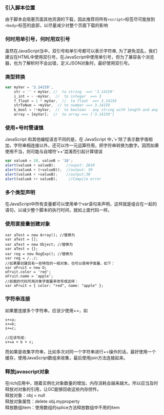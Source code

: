 ### 引入脚本位置  
由于脚本会阻塞页面其他资源的下载，因此推荐将所有`<script>`标签尽可能放到`<body>`标签的底部，以尽量减少对整个页面下载的影响

### 何时用单引号，何时用双引号  
虽然在JavaScript当中，双引号和单引号都可以表示字符串, 为了避免混乱，我们建议在HTML中使用双引号，在JavaScript中使用单引号，但为了兼容各个浏览器，也为了解析时不会出错，定义JSON对象时，最好使用双引号。

### 类型转换  
```javascript
var myVar = '3.14159',
    str = '' + myVar, //  to string  ==> '3.14159'
    i_int = ~ ~myVar,  //  to integer  ==> 3
    f_float = 1 * myVar,  //  to float  ==> 3.14159
    strToNum = +myVar,  // to number ==> 3.14159
    b_bool = !!myVar,  //  to boolean - any string with length and any number except 0 are true  ==> true
    array = [myVar];  //  to array ==> ['3.14159']
```

### 使用+号时需谨慎
JavaScript 和其他编程语言不同的是，在 JavaScript 中，’+'除了表示数字值相加，字符串相连接以外，还可以作一元运算符用，把字符串转换为数字。因而如果使用不当，则可能与自增符’++’混淆而引起计算错误
```javascript
var valueA = 20, valueB = '10';
alert(valueA + valueB);     //ouput: 2010 
alert(valueA + (+valueB));  //output: 30 
alert(valueA + +valueB);    //output:30 
alert(valueA ++ valueB);     //Compile error
```

### 多个类型声明  
在JavaScript中所有变量都可以使用单个var语句来声明，这样就是组合在一起的语句，以减少整个脚本的执行时间，就如上面代码一样。 

### 使用直接量创建对象   
```
var aTest = new Array(); //替换为
var aTest = [];
var aTest = new Object; //替换为
var aTest = {};
var reg = new RegExp(); //替换为
var reg = /../;
//如果要创建具有一些特性的一般对象，也可以使用字面量，如下：
var oFruit = new O;
oFruit.color = 'red';
oFruit.name = 'apple';
//前面的代码可用对象字面量来改写成这样： 
var oFruit = { color: "red", name: "apple" };
```

### 字符串连接  
如果要连接多个字符串，应该少使用+=，如
```
s+=a;
s+=b;
s+=c;

//应该写成:
s+=a + b + c;  
```
而如果是收集字符串，比如多次对同一个字符串进行+=操作的话，最好使用一个缓存，使用JavaScript数组来收集，最后使用join方法连接起来。

### 释放javascript对象  
在rich应用中，随着实例化对象数量的增加，内存消耗会越来越大。所以应当及时释放对对象的引用，让GC能够回收这些内存控件。  
释放对象：obj = null  
释放对象属性：delete obj.myproperty  
释放数组item：使用数组的splice方法释放数组中不用的item  
